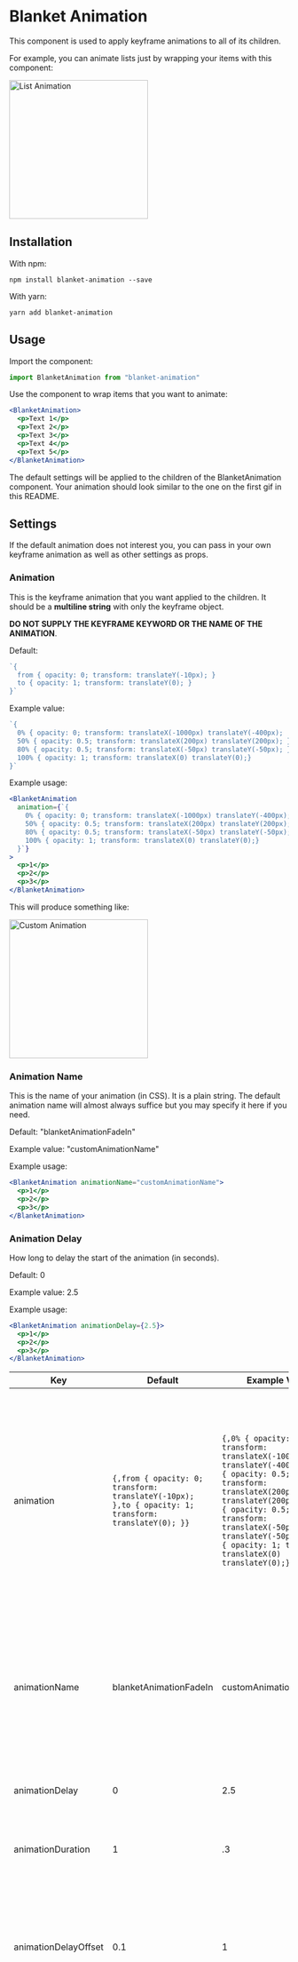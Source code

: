 # Blanket Animation

This component is used to apply keyframe animations to all of its children.

For example, you can animate lists just by wrapping your items with this component:

<img src="https://github.com/cmwall/blanket-animation/raw/master/static/list-animation.gif" alt="List Animation" style="width: 250px; height: 250px;"/>

## Installation

With npm:

```
npm install blanket-animation --save
```

With yarn:

```
yarn add blanket-animation
```

## Usage

Import the component:

```js
import BlanketAnimation from "blanket-animation"
```

Use the component to wrap items that you want to animate:

```jsx
<BlanketAnimation>
  <p>Text 1</p>
  <p>Text 2</p>
  <p>Text 3</p>
  <p>Text 4</p>
  <p>Text 5</p>
</BlanketAnimation>
```

The default settings will be applied to the children of the BlanketAnimation component. Your animation should look similar to the one on the first gif in this README.

## Settings

If the default animation does not interest you, you can pass in your own keyframe animation as well as other settings as props.

### Animation

This is the keyframe animation that you want applied to the children. It should be a **multiline string** with only the keyframe object.

**DO NOT SUPPLY THE KEYFRAME KEYWORD OR THE NAME OF THE ANIMATION**.

Default:

```jsx
`{
  from { opacity: 0; transform: translateY(-10px); }
  to { opacity: 1; transform: translateY(0); }
}`
```

Example value:

```jsx
`{
  0% { opacity: 0; transform: translateX(-1000px) translateY(-400px);  }
  50% { opacity: 0.5; transform: translateX(200px) translateY(200px); }
  80% { opacity: 0.5; transform: translateX(-50px) translateY(-50px); }
  100% { opacity: 1; transform: translateX(0) translateY(0);}
}`
```

Example usage:

```jsx
<BlanketAnimation
  animation={`{
    0% { opacity: 0; transform: translateX(-1000px) translateY(-400px);  }
    50% { opacity: 0.5; transform: translateX(200px) translateY(200px); }
    80% { opacity: 0.5; transform: translateX(-50px) translateY(-50px); }
    100% { opacity: 1; transform: translateX(0) translateY(0);}
  }`}
>
  <p>1</p>
  <p>2</p>
  <p>3</p>
</BlanketAnimation>
```

This will produce something like:

<img src="https://github.com/cmwall/blanket-animation/raw/master/static/crazy-animation.gif" alt="Custom Animation" style="width: 250px; height: 250px;"/>


### Animation Name

This is the name of your animation (in CSS). It is a plain string. The default animation name will almost always suffice but you may specify it here if you need.

Default: "blanketAnimationFadeIn"

Example value: "customAnimationName"

Example usage:

```jsx
<BlanketAnimation animationName="customAnimationName">
  <p>1</p>
  <p>2</p>
  <p>3</p>
</BlanketAnimation>
```

### Animation Delay

How long to delay the start of the animation (in seconds).

Default: 0

Example value: 2.5

Example usage:

```jsx
<BlanketAnimation animationDelay={2.5}>
  <p>1</p>
  <p>2</p>
  <p>3</p>
</BlanketAnimation>
```

| Key                  | Default                                                                                              | Example Value                                                                                                                                                                                                                                                                       | Explanation                                                                                                                                                                                                                                                                                                                                                                                                               |
|----------------------|------------------------------------------------------------------------------------------------------|-------------------------------------------------------------------------------------------------------------------------------------------------------------------------------------------------------------------------------------------------------------------------------------|---------------------------------------------------------------------------------------------------------------------------------------------------------------------------------------------------------------------------------------------------------------------------------------------------------------------------------------------------------------------------------------------------------------------------|
| animation            | `{,from { opacity: 0; transform: translateY(-10px); },to { opacity: 1; transform: translateY(0); }}` | `{,0% { opacity: 0; transform: translateX(-1000px) translateY(-400px);,},50% { opacity: 0.5; transform: translateX(200px) translateY(200px); },80% { opacity: 0.5; transform: translateX(-50px) translateY(-50px); },100% { opacity: 1; transform: translateX(0) translateY(0);},}` | This is the keyframe animation that you want applied to the children. It should be a multiline string with **only** the keyframe object. **DO NOT SUPPLY THE KEYFRAME KEYWORD OR THE NAME OF THE ANIMATION**.                                                                                                                                                                                                             |
| animationName        | blanketAnimationFadeIn                                                                               | customAnimationName                                                                                                                                                                                                                                                                 | This is the name of your animation. It should just be a plain string. You do not need to pass this value in, as the default will be applied automatically.                                                                                                                                                                                                                                                                |
| animationDelay       | 0                                                                                                    | 2.5                                                                                                                                                                                                                                                                                 | How long to delay the start of the animation (in seconds).                                                                                                                                                                                                                                                                                                                                                                |
| animationDuration    | 1                                                                                                    | .3                                                                                                                                                                                                                                                                                  | How long the animation will execute for each child component.                                                                                                                                                                                                                                                                                                                                                             |
| animationDelayOffset | 0.1                                                                                                  | 1                                                                                                                                                                                                                                                                                   | How long the animations are delayed between each child. In other words, the delay between animation 1 starting and animation 2 starting.                                                                                                                                                                                                                                                                                  |
| initialStyle         | { opacity: 0 }                                                                                       | { transform: "translateX(-100px)" }                                                                                                                                                                                                                                                 | An object describing the initial styling of each child component. **THIS IS NOT SET BY DEFAULT IF YOU PASS YOUR OWN ANIMATION IN**. The reason for this is because the component cannot know exactly what you are animating. If you do not intend to animate opacity, we do not want to set the initial opacity to 0. Instead, if an animation is passed in, you must specify the initial style of each child component.  |
